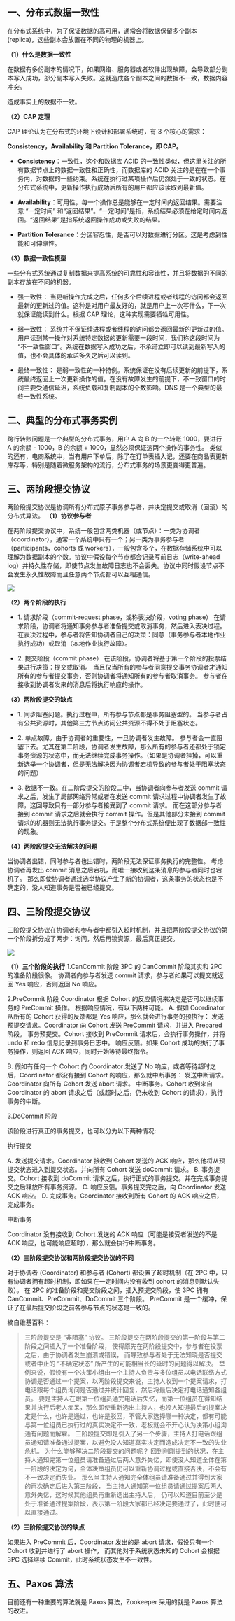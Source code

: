 ## 一、分布式数据一致性

在分布式系统中，为了保证数据的高可用，通常会将数据保留多个副本 (replica)，这些副本会放置在不同的物理的机器上。

**（1）什么是数据一致性**

在数据有多份副本的情况下，如果网络、服务器或者软件出现故障，会导致部分副本写入成功，部分副本写入失败。这就造成各个副本之间的数据不一致，数据内容冲突。

造成事实上的数据不一致。

**（2）CAP 定理**

CAP 理论认为在分布式的环境下设计和部署系统时，有 3 个核心的需求：

**Consistency，Availability 和 Partition Tolerance，即 CAP。**
- **Consistency**：一致性，这个和数据库 ACID 的一致性类似，但这里关注的所有数据节点上的数据一致性和正确性，而数据库的 ACID 关注的是在在一个事务内，对数据的一些约束。系统在执行过某项操作后仍然处于一致的状态。在分布式系统中，更新操作执行成功后所有的用户都应该读取到最新值。

- **Availability**：可用性，每一个操作总是能够在一定时间内返回结果。需要注意 “一定时间” 和“返回结果”。“一定时间”是指，系统结果必须在给定时间内返回。“返回结果”是指系统返回操作成功或失败的结果。

- **Partition Tolerance**：分区容忍性，是否可以对数据进行分区。这是考虑到性能和可伸缩性。

**（3）数据一致性模型**

一些分布式系统通过复制数据来提高系统的可靠性和容错性，并且将数据的不同的副本存放在不同的机器。

- 强一致性：
  当更新操作完成之后，任何多个后续进程或者线程的访问都会返回最新的更新过的值。这种是对用户最友好的，就是用户上一次写什么，下一次就保证能读到什么。根据 CAP 理论，这种实现需要牺牲可用性。

- 弱一致性：
  系统并不保证续进程或者线程的访问都会返回最新的更新过的值。用户读到某一操作对系统特定数据的更新需要一段时间，我们称这段时间为 “不一致性窗口”。系统在数据写入成功之后，不承诺立即可以读到最新写入的值，也不会具体的承诺多久之后可以读到。

- 最终一致性：
  是弱一致性的一种特例。系统保证在没有后续更新的前提下，系统最终返回上一次更新操作的值。在没有故障发生的前提下，不一致窗口的时间主要受通信延迟，系统负载和复制副本的个数影响。DNS 是一个典型的最终一致性系统。

## 二、典型的分布式事务实例

跨行转账问题是一个典型的分布式事务，用户 A 向 B 的一个转账 1000，要进行 A 的余额 - 1000，B 的余额 + 1000，显然必须保证这两个操作的事务性。
类似的还有，电商系统中，当有用户下单后，除了在订单表插入记，还要在商品表更新库存等，特别是随着微服务架构的流行，分布式事务的场景更变得更普遍。

## 三、两阶段提交协议

两阶段提交协议是协调所有分布式原子事务参与者，并决定提交或取消（回滚）的分布式算法。
**（1）协议参与者**

在两阶段提交协议中，系统一般包含两类机器（或节点）：一类为协调者（coordinator），通常一个系统中只有一个；另一类为事务参与者（participants，cohorts 或 workers），一般包含多个，在数据存储系统中可以理解为数据副本的个数。协议中假设每个节点都会记录写前日志（write-ahead log）并持久性存储，即使节点发生故障日志也不会丢失。协议中同时假设节点不会发生永久性故障而且任意两个节点都可以互相通信。

![](https://images2015.cnblogs.com/blog/524341/201607/524341-20160718200514638-1914892480.png)

**（2）两个阶段的执行**

- 1\. 请求阶段（commit-request phase，或称表决阶段，voting phase）
  在请求阶段，协调者将通知事务参与者准备提交或取消事务，然后进入表决过程。
  在表决过程中，参与者将告知协调者自己的决策：同意（事务参与者本地作业执行成功）或取消（本地作业执行故障）。

- 2\. 提交阶段（commit phase）
  在该阶段，协调者将基于第一个阶段的投票结果进行决策：提交或取消。
  当且仅当所有的参与者同意提交事务协调者才通知所有的参与者提交事务，否则协调者将通知所有的参与者取消事务。
  参与者在接收到协调者发来的消息后将执行响应的操作。

**（3）两阶段提交的缺点**

- 1\. 同步阻塞问题。执行过程中，所有参与节点都是事务阻塞型的。
  当参与者占有公共资源时，其他第三方节点访问公共资源不得不处于阻塞状态。

- 2\. 单点故障。由于协调者的重要性，一旦协调者发生故障。
  参与者会一直阻塞下去。尤其在第二阶段，协调者发生故障，那么所有的参与者还都处于锁定事务资源的状态中，而无法继续完成事务操作。（如果是协调者挂掉，可以重新选举一个协调者，但是无法解决因为协调者宕机导致的参与者处于阻塞状态的问题）

- 3\. 数据不一致。在二阶段提交的阶段二中，当协调者向参与者发送 commit 请求之后，发生了局部网络异常或者在发送 commit 请求过程中协调者发生了故障，这回导致只有一部分参与者接受到了 commit 请求。
  而在这部分参与者接到 commit 请求之后就会执行 commit 操作。但是其他部分未接到 commit 请求的机器则无法执行事务提交。于是整个分布式系统便出现了数据部一致性的现象。

**（4）两阶段提交无法解决的问题**

当协调者出错，同时参与者也出错时，两阶段无法保证事务执行的完整性。
考虑协调者再发出 commit 消息之后宕机，而唯一接收到这条消息的参与者同时也宕机了。
那么即使协调者通过选举协议产生了新的协调者，这条事务的状态也是不确定的，没人知道事务是否被已经提交。

## 四、三阶段提交协议

三阶段提交协议在协调者和参与者中都引入超时机制，并且把两阶段提交协议的第一个阶段拆分成了两步：询问，然后再锁资源，最后真正提交。

![](https://images2015.cnblogs.com/blog/524341/201607/524341-20160718200527138-807062442.png)

**（1）三个阶段的执行**
1.CanCommit 阶段
3PC 的 CanCommit 阶段其实和 2PC 的准备阶段很像。
协调者向参与者发送 commit 请求，参与者如果可以提交就返回 Yes 响应，否则返回 No 响应。

2.PreCommit 阶段
Coordinator 根据 Cohort 的反应情况来决定是否可以继续事务的 PreCommit 操作。
根据响应情况，有以下两种可能。
A. 假如 Coordinator 从所有的 Cohort 获得的反馈都是 Yes 响应，那么就会进行事务的预执行：
发送预提交请求。Coordinator 向 Cohort 发送 PreCommit 请求，并进入 Prepared 阶段。
事务预提交。Cohort 接收到 PreCommit 请求后，会执行事务操作，并将 undo 和 redo 信息记录到事务日志中。
响应反馈。如果 Cohort 成功的执行了事务操作，则返回 ACK 响应，同时开始等待最终指令。

B. 假如有任何一个 Cohort 向 Coordinator 发送了 No 响应，或者等待超时之后，Coordinator 都没有接到 Cohort 的响应，那么就中断事务：
发送中断请求。Coordinator 向所有 Cohort 发送 abort 请求。
中断事务。Cohort 收到来自 Coordinator 的 abort 请求之后（或超时之后，仍未收到 Cohort 的请求），执行事务的中断。

3.DoCommit 阶段

该阶段进行真正的事务提交，也可以分为以下两种情况:

执行提交

A. 发送提交请求。Coordinator 接收到 Cohort 发送的 ACK 响应，那么他将从预提交状态进入到提交状态。并向所有 Cohort 发送 doCommit 请求。
B. 事务提交。Cohort 接收到 doCommit 请求之后，执行正式的事务提交。并在完成事务提交之后释放所有事务资源。
C. 响应反馈。事务提交完之后，向 Coordinator 发送 ACK 响应。
D. 完成事务。Coordinator 接收到所有 Cohort 的 ACK 响应之后，完成事务。

中断事务

Coordinator 没有接收到 Cohort 发送的 ACK 响应（可能是接受者发送的不是 ACK 响应，也可能响应超时），那么就会执行中断事务。

**（2）三阶段提交协议和两阶段提交协议的不同**

对于协调者 (Coordinator) 和参与者 (Cohort) 都设置了超时机制（在 2PC 中，只有协调者拥有超时机制，即如果在一定时间内没有收到 cohort 的消息则默认失败）。
在 2PC 的准备阶段和提交阶段之间，插入预提交阶段，使 3PC 拥有 CanCommit、PreCommit、DoCommit 三个阶段。
PreCommit 是一个缓冲，保证了在最后提交阶段之前各参与节点的状态是一致的。

摘自维基百科：

> 三阶段提交是 “非阻塞” 协议。
> 三阶段提交在两阶段提交的第一阶段与第二阶段之间插入了一个准备阶段，
> 使得原先在两阶段提交中，参与者在投票之后，由于协调者发生崩溃或错误，
> 而导致参与者处于无法知晓是否提交或者中止的 “不确定状态” 所产生的可能相当长的延时的问题得以解决。 举例来说，假设有一个决策小组由一个主持人负责与多位组员以电话联络方式协调是否通过一个提案，以两阶段提交来说，主持人收到一个提案请求，打电话跟每个组员询问是否通过并统计回复，然后将最后决定打电话通知各组员。
> 要是主持人在跟第一位组员通完电话后失忆，而第一位组员在得知结果并执行后老人痴呆，那么即使重新选出主持人，也没人知道最后的提案决定是什么，也许是通过，也许是驳回，不管大家选择哪一种决定，都有可能与第一位组员已执行过的真实决定不一致，老板就会不开心认为决策小组沟通有问题而解雇。
> 三阶段提交即是引入了另一个步骤，主持人打电话跟组员通知请准备通过提案，以避免没人知道真实决定而造成决定不一致的失业危机。
> 为什么能够解决二阶段提交的问题呢？
> 回到刚刚提到的状况，在主持人通知完第一位组员请准备通过后两人意外失忆，即使没人知道全体在第一阶段的决定为何，全体决策组员仍可以重新协调过程或直接否决，不会有不一致决定而失业。
> 那么当主持人通知完全体组员请准备通过并得到大家的再次确定后进入第三阶段，
> 当主持人通知第一位组员请通过提案后两人意外失忆，这时候其他组员再重新选出主持人后，
> 仍可以知道目前至少是处于准备通过提案阶段，表示第一阶段大家都已经决定要通过了，此时便可以直接通过。

**（2）三阶段提交协议的缺点**

如果进入 PreCommit 后，Coordinator 发出的是 abort 请求，假设只有一个 Cohort 收到并进行了 abort 操作，
而其他对于系统状态未知的 Cohort 会根据 3PC 选择继续 Commit，此时系统状态发生不一致性。

## 五、Paxos 算法

目前还有一种重要的算法就是 Paxos 算法，Zookeeper 采用的就是 Paxos 算法的改进。
